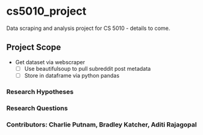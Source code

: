 # cs5010_project
Data scraping and analysis project for CS 5010 - details to come.

## Project Scope

- Get dataset via webscraper
    - [ ] Use beautifulsoup to pull subreddit post metadata
    - [ ] Store in dataframe via python pandas

### Research Hypotheses

### Research Questions

### Contributors: Charlie Putnam, Bradley Katcher, Aditi Rajagopal
